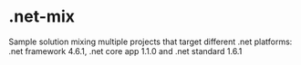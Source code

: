 # .net-mix

Sample solution mixing multiple projects that target different .net platforms: .net framework 4.6.1, .net core app 1.1.0 and .net standard 1.6.1
